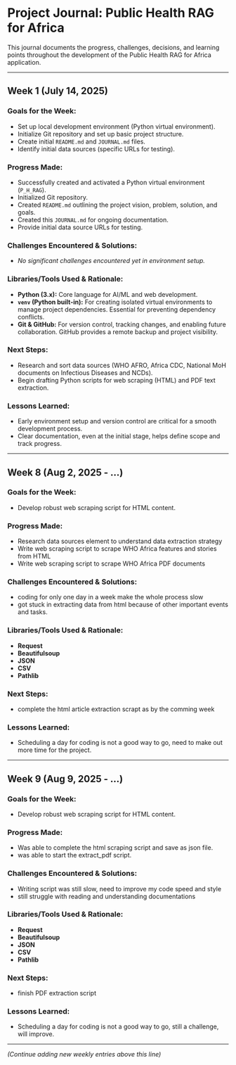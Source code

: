 # Project Journal: Public Health RAG for Africa

This journal documents the progress, challenges, decisions, and learning points throughout the development of the Public Health RAG for Africa application.

---

## **Week 1 (July 14, 2025)**

### **Goals for the Week:**
* Set up local development environment (Python virtual environment).
* Initialize Git repository and set up basic project structure.
* Create initial `README.md` and `JOURNAL.md` files.
* Identify initial data sources (specific URLs for testing).

### **Progress Made:**
* Successfully created and activated a Python virtual environment (`P_H_RAG`).
* Initialized Git repository.
* Created `README.md` outlining the project vision, problem, solution, and goals.
* Created this `JOURNAL.md` for ongoing documentation.
* Provide initial data source URLs for testing.

### **Challenges Encountered & Solutions:**
* _No significant challenges encountered yet in environment setup._

### **Libraries/Tools Used & Rationale:**
* **Python (3.x):** Core language for AI/ML and web development.
* **`venv` (Python built-in):** For creating isolated virtual environments to manage project dependencies. Essential for preventing dependency conflicts.
* **Git & GitHub:** For version control, tracking changes, and enabling future collaboration. GitHub provides a remote backup and project visibility.

### **Next Steps:**
* Research and sort data sources (WHO AFRO, Africa CDC, National MoH documents on Infectious Diseases and NCDs).
* Begin drafting Python scripts for web scraping (HTML) and PDF text extraction.

### **Lessons Learned:**
* Early environment setup and version control are critical for a smooth development process.
* Clear documentation, even at the initial stage, helps define scope and track progress.

---

## **Week 8 (Aug 2, 2025 - ...)**

### **Goals for the Week:**
* Develop robust web scraping script for HTML content.

### **Progress Made:**
* Research data sources element to understand data extraction strategy
* Write web scraping script to scrape WHO Africa features and stories from HTML
* Write web scraping script to scrape WHO Africa PDF documents

### **Challenges Encountered & Solutions:**
* coding for only one day in a week make the whole process slow
* got stuck in extracting data from html because of other important events and tasks.

### **Libraries/Tools Used & Rationale:**
* **Request**
* **Beautifulsoup**
* **JSON**
* **CSV**
* **Pathlib**

### **Next Steps:**
* complete the html article extraction scrapt as by the comming week

### **Lessons Learned:**
* Scheduling a day for coding is not a good way to go, need to make out more time for the project.

---

## **Week 9 (Aug 9, 2025 - ...)**

### **Goals for the Week:**
* Develop robust web scraping script for HTML content.

### **Progress Made:**
* Was able to complete the html scraping script and save as json file.
* was able to start the extract_pdf script.


### **Challenges Encountered & Solutions:**
* Writing script was still slow, need to improve my code speed and style
* still struggle with reading and understanding documentations

### **Libraries/Tools Used & Rationale:**
* **Request**
* **Beautifulsoup**
* **JSON**
* **CSV**
* **Pathlib**

### **Next Steps:**
* finish PDF extraction script

### **Lessons Learned:**
* Scheduling a day for coding is not a good way to go, still a challenge, will improve.

---
*(Continue adding new weekly entries above this line)*